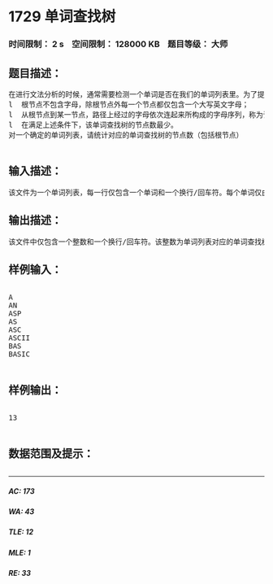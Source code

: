 # 1729 单词查找树   
### 时间限制： 2 s&nbsp;&nbsp;&nbsp;&nbsp;空间限制： 128000 KB&nbsp;&nbsp;&nbsp;&nbsp;题目等级： 大师  
## 题目描述：  

<pre>
在进行文法分析的时候，通常需要检测一个单词是否在我们的单词列表里。为了提高查找和定位的速度，通常都要画出与单词列表所对应的单词查找树，其特点如下：
l  根节点不包含字母，除根节点外每一个节点都仅包含一个大写英文字母；
l  从根节点到某一节点，路径上经过的字母依次连起来所构成的字母序列，称为该节点对应的单词。单词列表中的每个词，都是该单词查找树某个节点所对应的单词；
l  在满足上述条件下，该单词查找树的节点数最少。
对一个确定的单词列表，请统计对应的单词查找树的节点数（包括根节点）
 
</pre>
  
  
## 输入描述：  

<pre>
该文件为一个单词列表，每一行仅包含一个单词和一个换行/回车符。每个单词仅由大写的英文字符组成，长度不超过63个字符。文件总长度不超过32K，至少有一行数据。
</pre>
  
  
## 输出描述：  

<pre>
该文件中仅包含一个整数和一个换行/回车符。该整数为单词列表对应的单词查找树的节点数。
</pre>
  
  
## 样例输入：  

<pre>

A
AN
ASP
AS
ASC
ASCII
BAS
BASIC

</pre>
  
  
## 样例输出：  

<pre>

13

</pre>
  
  
## 数据范围及提示：  

<pre>
</pre>
  
  
***  

##### AC: 173  
##### WA: 43  
##### TLE: 12  
##### MLE: 1  
##### RE: 33  
